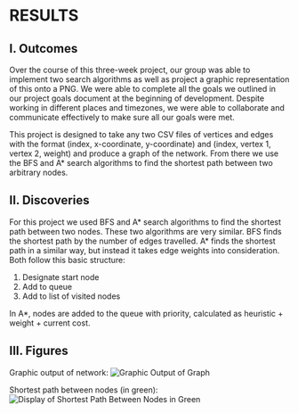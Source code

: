 # RESULTS

## I. Outcomes

Over the course of this three-week project, our group was able to implement two search algorithms as well as project a graphic representation of this onto a PNG. We were able to complete all the goals we outlined in our project goals document at the beginning of development. Despite working in different places and timezones, we were able to collaborate and communicate effectively to make sure all our goals were met.

This project is designed to take any two CSV files of vertices and edges with the format (index, x-coordinate, y-coordinate) and (index, vertex 1, vertex 2, weight) and produce a graph of the network. From there we use the BFS and A* search algorithms to find the shortest path between two arbitrary nodes. 

## II. Discoveries

For this project we used BFS and A* search algorithms to find the shortest path between two nodes. These two algorithms are very similar. BFS finds the shortest path by the number of edges travelled. A* finds the shortest path in a similar way, but instead it takes edge weights into consideration. Both follow this basic structure:

  1. Designate start node
  2. Add to queue
  3. Add to list of visited nodes

In A*, nodes are added to the queue with priority, calculated as heuristic + weight + current cost. 

## III. Figures

Graphic output of network:
![Graphic Output of Graph](https://github-dev.cs.illinois.edu/cs225-fa20/eedowdy2-haniakd2-fkabba2-jamesom2/blob/master/map_output.png)

Shortest path between nodes (in green):  
![Display of Shortest Path Between Nodes in Green](https://github-dev.cs.illinois.edu/cs225-fa20/eedowdy2-haniakd2-fkabba2-jamesom2/blob/master/short_path_output.png)
